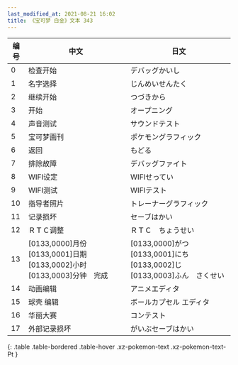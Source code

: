 ```yaml
---
last_modified_at: 2021-08-21 16:02
title: 《宝可梦 白金》文本 343
---
```

| 编号 | 中文 | 日文 |
| ---- | ---- | ---- |
| 0 | 检查开始 | デバッグかいし |
| 1 | 名字选择 | じんめいせんたく |
| 2 | 继续开始 | つづきから |
| 3 | 开始 | オープニング |
| 4 | 声音测试 | サウンドテスト |
| 5 | 宝可梦画刊 | ポケモングラフィック |
| 6 | 返回 | もどる |
| 7 | 排除故障 | デバッグファイト |
| 8 | WIFI设定 | WIFIせってい |
| 9 | WIFI测试 | WIFIテスト |
| 10 | 指导者照片 | トレーナーグラフィック |
| 11 | 记录损坏 | セーブはかい |
| 12 | ＲＴＣ调整 | ＲＴＣ　ちょうせい |
| 13 | [0133,0000]月份　[0133,0001]日期　[0133,0002]小时　[0133,0003]分钟　完成 | [0133,0000]がつ　[0133,0001]にち　[0133,0002]じ　[0133,0003]ふん　さくせい |
| 14 | 动画编辑 | アニメエディタ |
| 15 | 球壳 编辑 | ボールカプセル エディタ |
| 16 | 华丽大赛 | コンテスト |
| 17 | 外部记录损坏 | がいぶセーブはかい |
{: .table .table-bordered .table-hover .xz-pokemon-text .xz-pokemon-text-Pt }